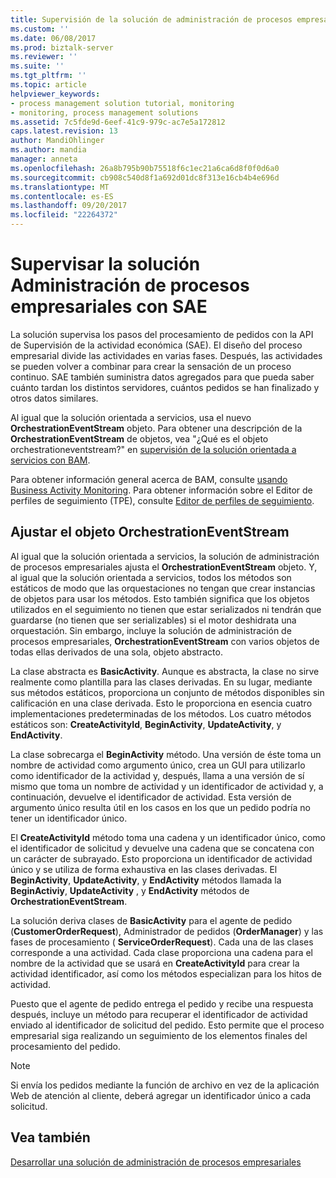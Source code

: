 ```yaml
---
title: Supervisión de la solución de administración de procesos empresariales con SAE | Documentos de Microsoft
ms.custom: ''
ms.date: 06/08/2017
ms.prod: biztalk-server
ms.reviewer: ''
ms.suite: ''
ms.tgt_pltfrm: ''
ms.topic: article
helpviewer_keywords:
- process management solution tutorial, monitoring
- monitoring, process management solutions
ms.assetid: 7c5fde9d-6eef-41c9-979c-ac7e5a172812
caps.latest.revision: 13
author: MandiOhlinger
ms.author: mandia
manager: anneta
ms.openlocfilehash: 26a8b795b90b75518f6c1ec21a6ca6d8f0f0d6a0
ms.sourcegitcommit: cb908c540d8f1a692d01dc8f313e16cb4b4e696d
ms.translationtype: MT
ms.contentlocale: es-ES
ms.lasthandoff: 09/20/2017
ms.locfileid: "22264372"
---
```

# <a name="monitoring-the-business-process-management-solution-with-bam"></a>Supervisar la solución Administración de procesos empresariales con SAE
La solución supervisa los pasos del procesamiento de pedidos con la API de Supervisión de la actividad económica (SAE). El diseño del proceso empresarial divide las actividades en varias fases. Después, las actividades se pueden volver a combinar para crear la sensación de un proceso continuo. SAE también suministra datos agregados para que pueda saber cuánto tardan los distintos servidores, cuántos pedidos se han finalizado y otros datos similares.  
  
 Al igual que la solución orientada a servicios, usa el nuevo **OrchestrationEventStream** objeto. Para obtener una descripción de la **OrchestrationEventStream** de objetos, vea "¿Qué es el objeto orchestrationeventstream?" en [supervisión de la solución orientada a servicios con BAM](../core/monitoring-the-service-oriented-solution-with-bam.md).  
  
 Para obtener información general acerca de BAM, consulte [usando Business Activity Monitoring](../core/using-business-activity-monitoring.md). Para obtener información sobre el Editor de perfiles de seguimiento (TPE), consulte [Editor de perfiles de seguimiento](../core/tracking-profile-editor.md).  
  
## <a name="wrapping-the-orchestrationeventstream-object"></a>Ajustar el objeto OrchestrationEventStream  
 Al igual que la solución orientada a servicios, la solución de administración de procesos empresariales ajusta el **OrchestrationEventStream** objeto. Y, al igual que la solución orientada a servicios, todos los métodos son estáticos de modo que las orquestaciones no tengan que crear instancias de objetos para usar los métodos. Esto también significa que los objetos utilizados en el seguimiento no tienen que estar serializados ni tendrán que guardarse (no tienen que ser serializables) si el motor deshidrata una orquestación. Sin embargo, incluye la solución de administración de procesos empresariales, **OrchestrationEventStream** con varios objetos de todas ellas derivados de una sola, objeto abstracto.  
  
 La clase abstracta es **BasicActivity**. Aunque es abstracta, la clase no sirve realmente como plantilla para las clases derivadas. En su lugar, mediante sus métodos estáticos, proporciona un conjunto de métodos disponibles sin calificación en una clase derivada. Esto le proporciona en esencia cuatro implementaciones predeterminadas de los métodos. Los cuatro métodos estáticos son: **CreateActivityId**, **BeginActivity**, **UpdateActivity**, y **EndActivity**.  
  
 La clase sobrecarga el **BeginActivity** método. Una versión de éste toma un nombre de actividad como argumento único, crea un GUI para utilizarlo como identificador de la actividad y, después, llama a una versión de sí mismo que toma un nombre de actividad y un identificador de actividad y, a continuación, devuelve el identificador de actividad. Esta versión de argumento único resulta útil en los casos en los que un pedido podría no tener un identificador único.  
  
 El **CreateActivityId** método toma una cadena y un identificador único, como el identificador de solicitud y devuelve una cadena que se concatena con un carácter de subrayado. Esto proporciona un identificador de actividad único y se utiliza de forma exhaustiva en las clases derivadas. El **BeginActivity**, **UpdateActivity**, y **EndActivity** métodos llamada la **BeginActiviy**, **UpdateActivity** , y **EndActivity** métodos de **OrchestrationEventStream**.  
  
 La solución deriva clases de **BasicActivity** para el agente de pedido (**CustomerOrderRequest**), Administrador de pedidos (**OrderManager**) y las fases de procesamiento ( **ServiceOrderRequest**). Cada una de las clases corresponde a una actividad. Cada clase proporciona una cadena para el nombre de la actividad que se usará en **CreateActivityId** para crear la actividad identificador, así como los métodos especializan para los hitos de actividad.  
  
 Puesto que el agente de pedido entrega el pedido y recibe una respuesta después, incluye un método para recuperar el identificador de actividad enviado al identificador de solicitud del pedido. Esto permite que el proceso empresarial siga realizando un seguimiento de los elementos finales del procesamiento del pedido.  
  
> [!NOTE]
>  Si envía los pedidos mediante la función de archivo en vez de la aplicación Web de atención al cliente, deberá agregar un identificador único a cada solicitud.  
  
## <a name="see-also"></a>Vea también  
 [Desarrollar una solución de administración de procesos empresariales](../core/developing-a-business-process-management-solution.md)